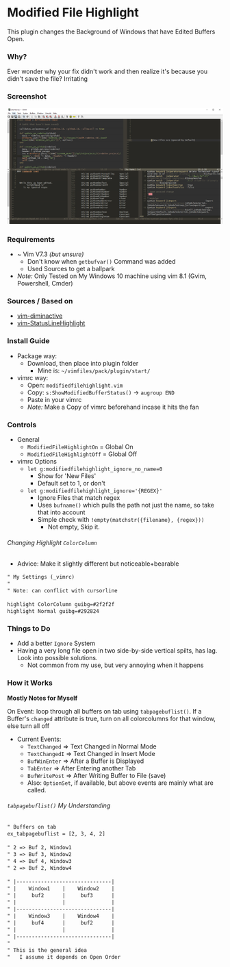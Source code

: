 # Modified File Highlight
This plugin changes the Background of Windows that have Edited Buffers Open.

### Why?
Ever wonder why your fix didn't work and then realize it's because you didn't save the file? Irritating 

### Screenshot
![Screenshot](screenshot.png)

### Requirements
* ~ Vim V7.3 *(but unsure)*
  * Don't know when `getbufvar()` Command was added
  * Used Sources to get a ballpark
* *Note:* Only Tested on My Windows 10 machine using vim 8.1 (Gvim, Powershell, Cmder)

### Sources / Based on
* [vim-diminactive](https://github.com/blueyed/vim-diminactive)
* [vim-StatusLineHighlight](https://github.com/inkarkat/vim-StatusLineHighlight)

### Install Guide
* Package way:
  * Download, then place into plugin folder
    * Mine is: `~/vimfiles/pack/plugin/start/`
* vimrc way:
  * Open: `modifiedfilehighlight.vim`
  * Copy: `s:ShowModifiedBufferStatus()` -> `augroup END`
  * Paste in your vimrc
  * *Note:* Make a Copy of vimrc beforehand incase it hits the fan

### Controls
* General
  * `ModifiedFileHighlightOn` = Global On
  * `ModifiedFileHighlightOff` = Global Off
* vimrc Options
  * `let g:modifiedfilehighlight_ignore_no_name=0`
    * Show for 'New Files'
    * Default set to 1, or don't
  * `let g:modifiedfilehighlight_ignore='{REGEX}'`
    * Ignore Files that match regex
    * Uses `bufname()` which pulls the path not just the name, so take that into account
    * Simple check with `!empty(matchstr({filename}, {regex}))`
      * Not empty, Skip it.


###### Changing Highlight `ColorColumn`
* Advice: Make it slightly different but noticeable+bearable
```vim
" My Settings (_vimrc)
" 
" Note: can conflict with cursorline

highlight ColorColumn guibg=#2f2f2f
highlight Normal guibg=#292824
```

### Things to Do
* Add a better `Ignore` System
* Having a very long file open in two side-by-side vertical spilts, has lag. Look into possible solutions.
  * Not common from my use, but very annoying when it happens


### How it Works
**Mostly Notes for Myself**

On Event: loop through all buffers on tab using `tabpagebuflist()`. If a Buffer's `changed` attribute is true, turn on all colorcolumns for that window, else turn all off

* Current Events:
  * `TextChanged`   => Text Changed in Normal Mode
  * `TextChangedI`  => Text Changed in Insert Mode
  * `BufWinEnter`   => After a Buffer is Displayed
  * `TabEnter`      => After Entering another Tab
  * `BufWritePost`  => After Writing Buffer to File (save)
  * Also: `OptionSet`, if available, but above events are mainly what are called.

###### `tabpagebuflist()` *My Understanding*
```vim
" Buffers on tab
ex_tabpagebuflist = [2, 3, 4, 2]

" 2 => Buf 2, Window1
" 3 => Buf 3, Window2
" 4 => Buf 4, Window3
" 2 => Buf 2, Window4

" |-------------------------------|
" |    Window1    |    Window2    |
" |     buf2      |     buf3      |
" |               |               |
" |-------------------------------|
" |    Window3    |    Window4    |
" |     buf4      |     buf2      |
" |               |               |
" |-------------------------------|
"
" This is the general idea
"   I assume it depends on Open Order
```
